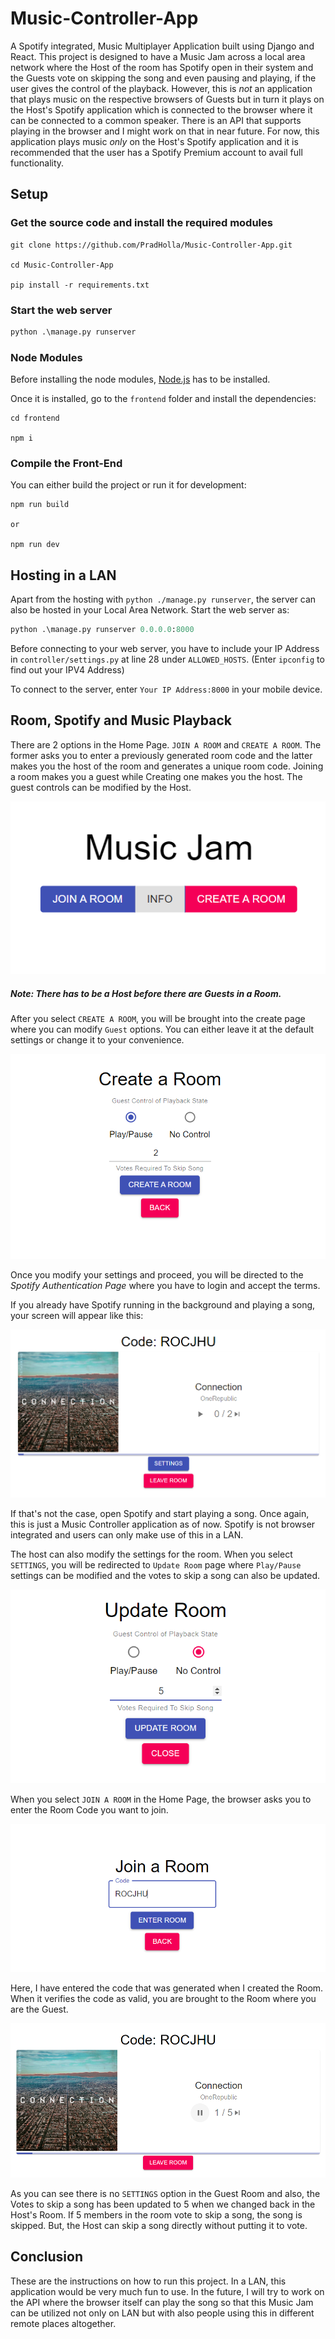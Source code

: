 # Music-Controller-App
A Spotify integrated, Music Multiplayer Application built using Django and React. This project is designed to have a Music Jam across a local area network where the Host of the room has Spotify open in their system and the Guests vote on skipping the song and even pausing and playing, if the user gives the control of the playback. However, this is *not* an application that plays music on the respective browsers of Guests but in turn it plays on the Host's Spotify application which is connected to the browser where it can be connected to a common speaker. There is an API that supports playing in the browser and I might work on that in near future. For now, this application plays music *only* on the Host's Spotify application and it is recommended that the user has a Spotify Premium account to avail full functionality.

## Setup

### Get the source code and install the required modules

```
git clone https://github.com/PradHolla/Music-Controller-App.git

cd Music-Controller-App

pip install -r requirements.txt
```

### Start the web server
```python
python .\manage.py runserver
```

### Node Modules
Before installing the node modules, [Node.js](https://nodejs.org/en/) has to be installed.

Once it is installed, go to the `frontend` folder and install the dependencies:
```
cd frontend

npm i
```

### Compile the Front-End
You can either build the project or run it for development:
```
npm run build

or

npm run dev
```

## Hosting in a LAN
Apart from the hosting with `python ./manage.py runserver`, the server can also be hosted in your Local Area Network. 
Start the web server as:
```python
python .\manage.py runserver 0.0.0.0:8000
```
Before connecting to your web server, you have to include your IP Address in `controller/settings.py` at line 28 under `ALLOWED_HOSTS`. (Enter `ipconfig` to find out your IPV4 Address)

To connect to the server, enter `Your IP Address:8000` in your mobile device.

## Room, Spotify and Music Playback
There are 2 options in the Home Page. `JOIN A ROOM` and `CREATE A ROOM`. The former asks you to enter a previously generated room code and the latter makes you the host of the room and generates a unique room code. Joining a room makes you a guest while Creating one makes you the host. The guest controls can be modified by the Host.

<p align="center">
<img src="pictures/home.png">
</p>

##### Note: There has to be a Host before there are Guests in a Room. 

After you select `CREATE A ROOM`, you will be brought into the create page where you can modify `Guest` options. You can either leave it at the default settings or change it to your convenience.

<p align="center">
<img src="pictures/create_room.png">
</p>

Once you modify your settings and proceed, you will be directed to the *Spotify Authentication Page* where you have to login and accept the terms.

If you already have Spotify running in the background and playing a song, your screen will appear like this:

<p align="center">
<img src="pictures/room.png">
</p>

If that's not the case, open Spotify and start playing a song. Once again, this is just a Music Controller application as of now. Spotify is not browser integrated and users can only make use of this in a LAN.

The host can also modify the settings for the room. When you select `SETTINGS`, you will be redirected to `Update Room` page where `Play/Pause` settings can be modified and the votes to skip a song can also be updated.

<p align="center">
<img src="pictures/update_room.png">
</p>

When you select `JOIN A ROOM` in the Home Page, the browser asks you to enter the Room Code you want to join.

<p align="center">
<img src="pictures/join_room.png">
</p>

Here, I have entered the code that was generated when I created the Room. When it verifies the code as valid, you are brought to the Room where you are the Guest.

<p align="center">
<img src="pictures/joined_room.png">
</p>

As you can see there is no `SETTINGS` option in the Guest Room and also, the Votes to skip a song has been updated to 5 when we changed back in the Host's Room. If 5 members in the room vote to skip a song, the song is skipped. But, the Host can skip a song directly without putting it to vote.

## Conclusion
These are the instructions on how to run this project. In a LAN, this application would be very much fun to use. In the future, I will try to work on the API where the browser itself can play the song so that this Music Jam can be utilized not only on LAN but with also people using this in different remote places altogether.
